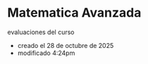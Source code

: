 # Matematica Avanzada
evaluaciones del curso

* creado el 28 de octubre de 2025
* modificado 4:24pm
